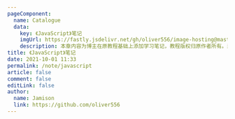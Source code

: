 ```yaml
---
pageComponent:
  name: Catalogue
  data:
    key: 《JavaScript》笔记
    imgUrl: https://fastly.jsdelivr.net/gh/oliver556/image-hosting@master/20220225133159.38bse8qkhfu0.webp
    description: 本章内容为博主在原教程基础上添加学习笔记，教程版权归原作者所有。来源：<a href='https://wangdoc.com/javascript/' target='_blank'>JavaScript教程</a>
title: 《JavaScript》笔记
date: 2021-10-01 11:33
permalink: /note/javascript
article: false
comment: false
editLink: false
author:
  name: Jamison
  link: https://github.com/oliver556
---
```

